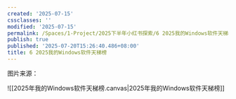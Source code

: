 ```yaml
---
created: '2025-07-15'
cssclasses: ''
modified: '2025-07-15'
permalink: /Spaces/1-Project/2025下半年小红书探索/6 2025我的Windows软件天梯榜.md
publish: true
published: '2025-07-20T15:26:40.486+08:00'
title: 6 2025我的Windows软件天梯榜
---
```

图片来源：

![[2025年我的Windows软件天梯榜.canvas|2025年我的Windows软件天梯榜]]
